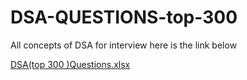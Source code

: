 # DSA-QUESTIONS-top-300
All concepts of DSA for interview 
here is the link below

[DSA(top 300 )Questions.xlsx](https://github.com/SaikiranVoladri/DSA-QUESTIONS-top-300-/files/10356758/DSA.top.300.Questions.xlsx)
